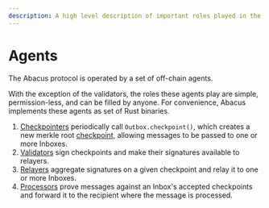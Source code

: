 ```yaml
---
description: A high level description of important roles played in the Abacus protocol
---
```


# Agents

The Abacus protocol is operated by a set of off-chain agents.

With the exception of the validators, the roles these agents play are simple, permission-less, and can be filled by anyone. For convenience, Abacus implements these agents as set of Rust binaries.

1. [Checkpointers](checkpointer.md) periodically call `Outbox.checkpoint()`, which creates a new merkle root [checkpoint](../messaging/#checkpoints), allowing messages to be passed to one or more Inboxes.
2. [Validators](validators.md) sign checkpoints and make their signatures available to relayers.
3. [Relayers](relayer.md) aggregate signatures on a given checkpoint and relay it to one or more Inboxes.
4. [Processors](processor.md)  prove messages against an Inbox's accepted checkpoints and forward it to the recipient where the message is processed.
